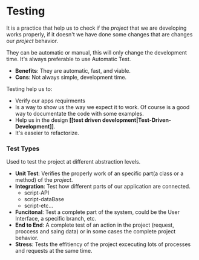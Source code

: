 # Testing
It is a practice that help us to check if the $project$ that we are developing works properly, if it doesn't we have done some changes that are changes our $project$ behavior.

They can be automatic or manual, this will only change the development time. It's always preferable to use Automatic Test.
- **Benefits**: They are automatic, fast, and viable.
- **Cons**: Not always simple, development time.

Testing help us to:
- Verify our apps requirments
- Is a way to show us the way we expect it to work. Of course is a good way to documentate the code with some examples.
- Help us in the design **[[test driven development|Test-Driven-Development]]**.
- It's easeier to refactorize.

### Test Types
Used to test the project at different abstraction levels.

- **Unit Test**: Verifies the properly work of an specific part(a class or a method) of the $project$.
- **Integration**: Test how different parts of our application are connected.
	- script-API
	- script-dataBase
	- script-etc...
 - **Funcitonal**: Test a complete part of the system, could be the User Interface, a specific branch, etc.
- **End to End**: A complete test of an action in the project (request, proccess and saing data) or in some cases the complete project behavior.
- **Stress**: Tests the effitiency of the project excecuting lots of processes and requests at the same time.
